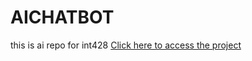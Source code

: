 # AICHATBOT
 this is ai repo for int428
 [Click here to access the project](https://myai-project.onrender.com)

 
